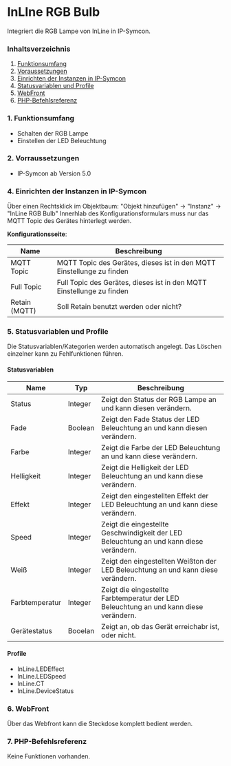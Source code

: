 # InLIne RGB Bulb
Integriert die RGB Lampe von InLine in IP-Symcon.

### Inhaltsverzeichnis

1. [Funktionsumfang](#1-funktionsumfang)
2. [Voraussetzungen](#2-voraussetzungen)
3. [Einrichten der Instanzen in IP-Symcon](#4-einrichten-der-instanzen-in-ip-symcon)
5. [Statusvariablen und Profile](#5-statusvariablen-und-profile)
6. [WebFront](#6-webfront)
7. [PHP-Befehlsreferenz](#7-php-befehlsreferenz)

### 1. Funktionsumfang

* Schalten der RGB Lampe
* Einstellen der LED Beleuchtung

### 2. Vorraussetzungen

- IP-Symcon ab Version 5.0

### 4. Einrichten der Instanzen in IP-Symcon

Über einen Rechtsklick im Objektbaum: "Objekt hinzufügen" -> "Instanz" -> "InLine RGB Bulb"
Innerhlab des Konfigurationsformulars muss nur das MQTT Topic des Gerätes hinterlegt werden.

__Konfigurationsseite__:

Name     | Beschreibung
-------- | ------------------
MQTT Topic| MQTT Topic des Gerätes, dieses ist in den MQTT Einstellunge zu finden
Full Topic| Full Topic des Gerätes, dieses ist in den MQTT Einstellunge zu finden
Retain (MQTT)| Soll Retain benutzt werden oder nicht?

### 5. Statusvariablen und Profile

Die Statusvariablen/Kategorien werden automatisch angelegt. Das Löschen einzelner kann zu Fehlfunktionen führen.

#### Statusvariablen

Name   | Typ     | Beschreibung
------ | ------- | ------------
Status|Integer| Zeigt den Status der RGB Lampe an und kann diesen verändern.
Fade|Boolean| Zeigt den Fade Status der LED Beleuchtung an und kann diesen verändern.
Farbe|Integer| Zeigt die Farbe der LED Beleuchtung an und kann diese verändern.
Helligkeit|Integer| Zeigt die Helligkeit der LED Beleuchtung an und kann diese verändern.
Effekt|Integer| Zeigt den eingestellten Effekt der LED Beleuchtung an und kann diese verändern.
Speed|Integer| Zeigt die eingestellte Geschwindigkeit der LED Beleuchtung an und kann diese verändern.
Weiß|Integer| Zeigt den eingestellten Weißton der LED Beleuchtung an und kann diese verändern.
Farbtemperatur|Integer| Zeigt die eingestellte Farbtemperatur der LED Beleuchtung an und kann diese verändern.
Gerätestatus|Booelan| Zeigt an, ob das Gerät erreichabr ist, oder nicht.

#### Profile

* InLine.LEDEffect
* InLine.LEDSpeed
* InLine.CT
* InLine.DeviceStatus

### 6. WebFront

Über das Webfront kann die Steckdose komplett bedient werden.

### 7. PHP-Befehlsreferenz

Keine Funktionen vorhanden.